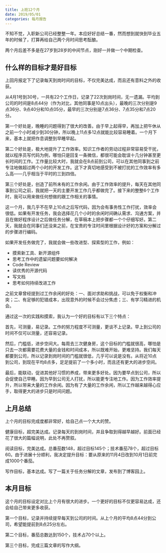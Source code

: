 ```yaml
---
title: 上班12个月
date: 2019/05/01
categories: 每月报告
---
```

不知不觉，入职新公司已经整整一年。本应好好总结一番，然而想到就快到毕业五年的时候了，打算再给自己两个月时间思考酝酿。

两个月后差不多是在27岁到28岁的中间节点，刚好一并做一个中期检查。

<!-- more -->

## 什么样的目标才是好目标

上回月报定下了记录每天到岗时间的目标，不仅完美达成，而且还有意料之外的收获。

从4月1号到30号，一共有22个工作日，记录了22次到岗时间，无一遗漏。平均到公司的时间是8点44分（作为对比，其他同事是10点出头），最晚的三次分别是9点36分、9点40分和10点05分，最早的三次分别是7点36分、7点35分和7点20分。

第一个好处是，晚睡的问题得到了很大的改善。由于早上起得早，再加上把午休从之前一个小时减少到30分钟，所以晚上11点多12点就能比较容易睡着。一个月下来，基本上就把作息调整到早睡早起。

第二个好处是，极大地提升了工作效率。知识工作者的劳动过程非常容易受干扰，就以程序员写代码为例，哪怕只是回复一条微信，都很可能会耽误十几分钟甚至更长时间的工作。工作量比较大时，我就会在8点前到公司，可以在其他同事到之前专注地做超过两个小时的开发工作。这下才真切地感受到不被打扰的工作效率有多么高——几乎相当于平时的三到四倍。

第三个好处是，创造了前所未有的工作余闲。由于工作效率的提升，每天在其他同事到公司之前，我就把一天的主要开发工作几乎都做完了。接下来的整整6个工作时，我可以用来做任何想做的跟工作相关的事情。

这一个月，我几乎不在早上10点之后写代码，因为会有事务性工作打扰，效率会很低。如果有开发任务，我会选择花几个小时的余闲时间确认需求、沟通方案，并且在做好程序设计之后做任务分解，在草稿本上把步骤都一个个仔细写好。第二天，我就会在同事们还没来之前，在宝贵的专注时间里根据设计好的方案和分解过的步骤进行编码。

如果开发任务做完了，我就会做一些改进型、探索型的工作，例如：
- 摸索新工具、新开源组件
- 思考工作中的遗留问题要如何解决
- Code Review
- 读优秀的开源代码
- 写文档
- 思考如何持续改进工作

之前文章曾经提到过工作余闲的好处：一、面对求助和挑战，可以免于权衡和冲突；二、有足够的犯错成本，出现意外的时候不会过分焦虑；三、有学习精进的机会。

通过这一次的实践和摸索，我认为一个好的目标有以下三个特点：

首先，可测量，易记录。工作的努力程度不可测量，更谈不上记录。早上到公司的时间不仅可以测量，还容易记录。

然后，门槛低，进步空间大。每周去三次健身房，这个目标的门槛就很高，哪怕是只去一次都需要花费大量的金钱和时间成本，所以既难开始，更难坚持。我们每天都要到公司，所以记录到岗时间的门槛就很低，几乎可以说是没有。从将近10点到公司，到现在平均8点多，足足提前了一个多小时，而且还有更大的进步空间。

最后，能联动，促进其他好习惯的养成，带来更多好处。因为要早点到公司，所以会促使自己早睡。因为早到公司无人打扰，所以能更专注地工作。因为工作效率提升，所以带来大量的工作余闲。因为有了大量的工作余闲，所以工作越来越得心应手，取得更大的进步只是时间问题。

## 上月总结

上个月的目标完成度都非常好，给自己点一个大大的赞。

健康目标，超完美达成。记录每天的到岗时间，并且争取到得越早越好。前面已经花了很大的篇幅说明，此处不再赘叙。

阅读目标，完美达成。总番茄数148，超过目标145个；技术番茄78个，超过目标60。由于进展十分顺利，我决定提升目标：要从原来的11月4日改到10月1日前完成1000个番茄。

写作目标，基本达成。写了一篇关于任务分解的文章，发布到了博客园上。

## 本月目标

这个月的目标设定对比上个月有很大的进步。一个更好的目标不仅更容易达成，还会给自己带来更多收获。

第一个目标，记录并持续提早每天到公司的时间。从上个月的平均8点44分到公司，希望能提前到8点25分左右。

第二个目标，番茄总数达到150个，技术占70个以上。

第三个目标，完成三篇文章的写作大纲。

